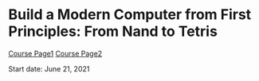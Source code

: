 <h1>Build a Modern Computer from First Principles: From Nand to Tetris</h1>

[Course Page1](https://www.coursera.org/learn/build-a-computer/home/welcome)
[Course Page2](https://www.nand2tetris.org/)

Start date: June 21, 2021
